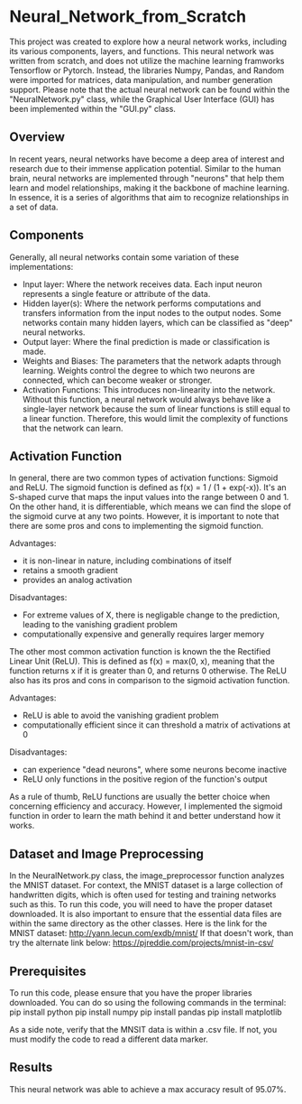 # Neural_Network_from_Scratch

This project was created to explore how a neural network works, including its various components, layers, and functions. This neural network was written from scratch, and does not utilize the machine learning framworks Tensorflow or Pytorch. Instead, the libraries Numpy, Pandas, and Random were imported for matrices, data manipulation, and number generation support. Please note that the actual neural network can be found within the "NeuralNetwork.py" class, while the Graphical User Interface (GUI) has been implemented within the "GUI.py" class.

Overview
---------
In recent years, neural networks have become a deep area of interest and research due to their immense application potential. Similar to the human brain, neural networks are implemented through "neurons" that help them learn and model relationships, making it the backbone of machine learning. In essence, it is a series of algorithms that aim to recognize relationships in a set of data.

Components
---------
Generally, all neural networks contain some variation of these implementations:
 - Input layer: Where the network receives data. Each input neuron represents a single feature or attribute of the data.
 - Hidden layer(s): Where the network performs computations and transfers information from the input nodes to the output nodes. Some networks contain many hidden layers, which can be classified as "deep" neural networks.
 - Output layer: Where the final prediction is made or classification is made.
 - Weights and Biases: The parameters that the network adapts through learning. Weights control the degree to which two neurons are connected, which can become weaker or stronger. 
 - Activation Functions: This introduces non-linearity into the network. Without this function, a neural network would always behave like a single-layer network because the sum of linear functions is still equal to a linear function. Therefore, this would limit the complexity of functions that the network can learn.

Activation Function
----------
In general, there are two common types of activation functions: Sigmoid and ReLU. The sigmoid function is defined as f(x) = 1 / (1 + exp(-x)). It's an S-shaped curve that maps the input values into the range between 0 and 1. On the other hand, it is differentiable, which means we can find the slope of the sigmoid curve at any two points. However, it is important to note that there are some pros and cons to implementing the sigmoid function.

Advantages:
- it is non-linear in nature, including combinations of itself
- retains a smooth gradient
- provides an analog activation

Disadvantages:
- For extreme values of X, there is negligable change to the prediction, leading to the vanishing gradient problem
- computationally expensive and generally requires larger memory


The other most common activation function is known the the Rectified Linear Unit (ReLU). This is defined as  f(x) = max(0, x), meaning that the function returns x if it is greater than 0, and returns 0 otherwise. The ReLU also has its pros and cons in comparison to the sigmoid activation function.

Advantages:
- ReLU is able to avoid the vanishing gradient problem
- computationally efficient since it can threshold a matrix of activations at 0

Disadvantages:
- can experience "dead neurons", where some neurons become inactive
- ReLU only functions in the positive region of the function's output

As a rule of thumb, ReLU functions are usually the better choice when concerning efficiency and accuracy. However, I implemented the sigmoid function in order to learn the math behind it and better understand how it works.

Dataset and Image Preprocessing
-------------------
In the NeuralNetwork.py class, the image_preprocessor function analyzes the MNIST dataset. For context, the MNIST dataset is a large collection of handwritten digits, which is often used for testing and training networks such as this. To run this code, you will need to have the proper dataset downloaded. It is also important to ensure that the essential data files are within the same directory as the other classes. Here is the link for the MNIST dataset:
http://yann.lecun.com/exdb/mnist/
If that doesn't work, than try the alternate link below:
https://pjreddie.com/projects/mnist-in-csv/

Prerequisites
------------
To run this code, please ensure that you have the proper libraries downloaded. You can do so using the following commands in the terminal:
pip install python
pip install numpy
pip install pandas
pip install matplotlib

As a side note, verify that the MNSIT data is within a .csv file. If not, you must modify the code to read a different data marker.

Results
--------
This neural network was able to achieve a max accuracy result of 95.07%.




